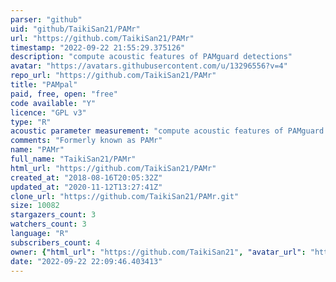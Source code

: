 ```yaml
---
parser: "github"
uid: "github/TaikiSan21/PAMr"
url: "https://github.com/TaikiSan21/PAMr"
timestamp: "2022-09-22 21:55:29.375126"
description: "compute acoustic features of PAMguard detections"
avatar: "https://avatars.githubusercontent.com/u/13296556?v=4"
repo_url: "https://github.com/TaikiSan21/PAMr"
title: "PAMpal"
paid, free, open: "free"
code available: "Y"
licence: "GPL v3"
type: "R"
acoustic parameter measurement: "compute acoustic features of PAMguard detections"
comments: "Formerly known as PAMr"
name: "PAMr"
full_name: "TaikiSan21/PAMr"
html_url: "https://github.com/TaikiSan21/PAMr"
created_at: "2018-08-16T20:05:32Z"
updated_at: "2020-11-12T13:27:41Z"
clone_url: "https://github.com/TaikiSan21/PAMr.git"
size: 10082
stargazers_count: 3
watchers_count: 3
language: "R"
subscribers_count: 4
owner: {"html_url": "https://github.com/TaikiSan21", "avatar_url": "https://avatars.githubusercontent.com/u/13296556?v=4", "login": "TaikiSan21", "type": "User"}
date: "2022-09-22 22:09:46.403413"
---
```


